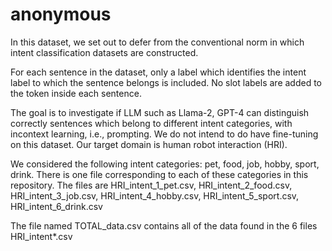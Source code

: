 # anonymous
In this dataset, we set out to defer from the conventional norm in which intent classification datasets are constructed.

For each sentence in the dataset, only a label which identifies the intent label to which the sentence belongs is included.
No slot labels are added to the token inside each sentence.

The goal is to investigate if LLM such as Llama-2, GPT-4 can distinguish correctly sentences which belong to different intent categories, with incontext learning, i.e., prompting. We do not intend to do have fine-tuning on this dataset.
Our target domain is human robot interaction (HRI).

We considered the following intent categories: pet, food, job, hobby, sport, drink. There is one file corresponding to each of these categories in this repository. The files are HRI_intent_1_pet.csv, HRI_intent_2_food.csv, HRI_intent_3_job.csv, HRI_intent_4_hobby.csv, HRI_intent_5_sport.csv, HRI_intent_6_drink.csv

The file named TOTAL_data.csv contains all of the data found in the 6 files HRI_intent*.csv
